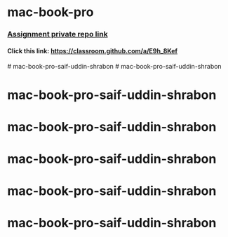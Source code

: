 # mac-book-pro
### [Assignment private repo link](https://classroom.github.com/a/E9h_8Kef)
#### Click this link: https://classroom.github.com/a/E9h_8Kef
#   m a c - b o o k - p r o - s a i f - u d d i n - s h r a b o n  
 # mac-book-pro-saif-uddin-shrabon
# mac-book-pro-saif-uddin-shrabon
# mac-book-pro-saif-uddin-shrabon
# mac-book-pro-saif-uddin-shrabon
# mac-book-pro-saif-uddin-shrabon
# mac-book-pro-saif-uddin-shrabon
